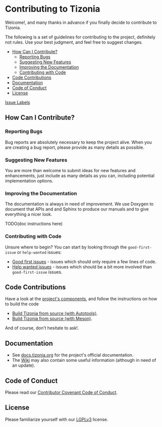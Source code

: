 # Contributing to Tizonia

Welcome!, and many thanks in advance if you finally decide to contribute to
Tizonia.

The following is a set of guidelines for contributing to the project,
definitely not rules. Use your best judgment, and feel free to suggest changes.

<!-- START doctoc generated TOC please keep comment here to allow auto update -->
<!-- DON'T EDIT THIS SECTION, INSTEAD RE-RUN doctoc TO UPDATE -->


- [How Can I Contribute?](#how-can-i-contribute)
  - [Reporting Bugs](#reporting-bugs)
  - [Suggesting New Features](#suggesting-new-features)
  - [Improving the Documentation](#improving-the-documentation)
  - [Contributing with Code](#contributing-with-code)
- [Code Contributions](#code-contributions)
- [Documentation](#documentation)
- [Code of Conduct](#code-of-conduct)
- [License](#license)

<!-- END doctoc generated TOC please keep comment here to allow auto update -->

[Issue Labels](#issue-labels)

## How Can I Contribute?

### Reporting Bugs

Bug reports are absolutely necessary to keep the project alive. When you are
creating a bug report, please provide as many details as possible.

### Suggesting New Features

You are more than welcome to submit ideas for new features and enhancements,
just include as many details as you can, including potential implementation
options.

### Improving the Documentation

The documentation is always in need of improvement. We use Doxygen to document
that APIs and and Sphinx to produce our manuals and to give everything a nicer
look.

TODO(doc instructions here)


### Contributing with Code

Unsure where to begin? You can start by looking through the `good-first-issue`
or `help-wanted` issues:

* [Good first issues][good-first-issues] - issues which should only require a few lines of code.
* [Help wanted issues][help-wanted] - issues which should be a bit more involved than `good-first-issue` issues.

## Code Contributions

Have a look at the [project's components](PROJECT.md), and follow the
instructions on how to build the code
- [Build Tizonia from source (with Autotools)](BUILDING.md).
- [Build Tizonia from source (with Meson)](BUILDING_with_meson.md).

[good-first-issues]:https://github.com/tizonia/tizonia-openmax-il/issues?q=is%3Aissue+is%3Aopen+label%3A%22good+first+issue%22
[help-wanted]:https://github.com/tizonia/tizonia-openmax-il/issues?q=os+x+label%3A%22help+wanted%22

And of course, don't hesitate to ask!.

## Documentation

- See [docs.tizonia.org](https://docs.tizonia.org/) for the project's official documentation.
- The [Wiki](https://github.com/tizonia/tizonia-openmax-il/wiki) may also
contain some useful information (although in need of an update).

## Code of Conduct

Please read our [Contributor Covenant Code of Conduct](CODE_OF_CONDUCT.md).

## License

Please familiarize yourself with our [LGPLv3](COPYING.LESSER.md) license.
